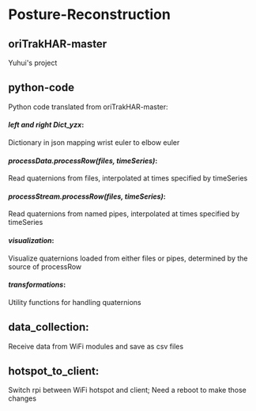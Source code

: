 # Posture-Reconstruction
## oriTrakHAR-master
Yuhui's project
## python-code
Python code translated from oriTrakHAR-master:
#### *left and right Dict_yzx*: 
Dictionary in json mapping wrist euler to elbow euler
#### *processData.processRow(files, timeSeries)*: 
Read quaternions from files, interpolated at times specified by timeSeries
#### *processStream.processRow(files, timeSeries)*: 
Read quaternions from named pipes, interpolated at times specified by timeSeries
#### *visualization*:
Visualize quaternions loaded from either files or pipes, determined by the source of processRow
#### *transformations*:
Utility functions for handling quaternions
## data_collection:
Receive data from WiFi modules and save as csv files
## hotspot_to_client:
Switch rpi between WiFi hotspot and client; Need a reboot to make those changes
